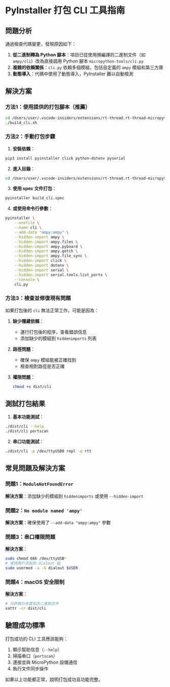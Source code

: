 # PyInstaller 打包 CLI 工具指南

## 問題分析

通過檢查代碼變更，發現原因如下：

1. **從二進制轉為 Python 腳本**：項目已從使用預編譯的二進制文件（如 `ampy/cli`）改為直接調用 Python 腳本 `micropython-tools/cli.py`
2. **複雜的依賴關係**：`cli.py` 依賴多個模組，包括自定義的 `ampy` 模組和第三方庫
3. **動態導入**：代碼中使用了動態導入，PyInstaller 難以自動檢測

## 解決方案

### 方法1：使用提供的打包腳本（推薦）

```bash
cd /Users/user/.vscode-insiders/extensions/rt-thread.rt-thread-micropython-1.0.11/micropython-tools
./build_cli.sh
```

### 方法2：手動打包步驟

1. **安裝依賴**：
```bash
pip3 install pyinstaller click python-dotenv pyserial
```

2. **進入目錄**：
```bash
cd /Users/user/.vscode-insiders/extensions/rt-thread.rt-thread-micropython-1.0.11/micropython-tools
```

3. **使用 spec 文件打包**：
```bash
pyinstaller build_cli.spec
```

4. **或使用命令行參數**：
```bash
pyinstaller \
    --onefile \
    --name cli \
    --add-data "ampy:ampy" \
    --hidden-import ampy \
    --hidden-import ampy.files \
    --hidden-import ampy.pyboard \
    --hidden-import ampy.getch \
    --hidden-import ampy.file_sync \
    --hidden-import click \
    --hidden-import dotenv \
    --hidden-import serial \
    --hidden-import serial.tools.list_ports \
    --console \
    cli.py
```

### 方法3：檢查並修復現有問題

如果打包後的 `cli` 無法正常工作，可能是因為：

1. **缺少隱藏依賴**：
   - 運行打包後的程序，查看錯誤信息
   - 添加缺少的模組到 `hiddenimports` 列表

2. **路徑問題**：
   - 確保 `ampy` 模組能被正確找到
   - 檢查相對路徑是否正確

3. **權限問題**：
   ```bash
   chmod +x dist/cli
   ```

## 測試打包結果

1. **基本功能測試**：
```bash
./dist/cli --help
./dist/cli portscan
```

2. **串口功能測試**：
```bash
./dist/cli -p /dev/ttyUSB0 repl -q rtt
```

## 常見問題及解決方案

### 問題1：`ModuleNotFoundError`
**解決方案**：添加缺少的模組到 `hiddenimports` 或使用 `--hidden-import`

### 問題2：`No module named 'ampy'`
**解決方案**：確保使用了 `--add-data "ampy:ampy"` 參數

### 問題3：串口權限問題
**解決方案**：
```bash
sudo chmod 666 /dev/ttyUSB*
# 或將用戶添加到 dialout 組
sudo usermod -a -G dialout $USER
```

### 問題4：macOS 安全限制
**解決方案**：
```bash
# 允許執行未簽名的二進制文件
xattr -cr dist/cli
```

## 驗證成功標準

打包成功的 CLI 工具應該能夠：
1. 顯示幫助信息（`--help`）
2. 掃描串口（`portscan`）
3. 連接並與 MicroPython 設備通信
4. 執行文件同步操作

如果以上功能都正常，說明打包成功且功能完整。